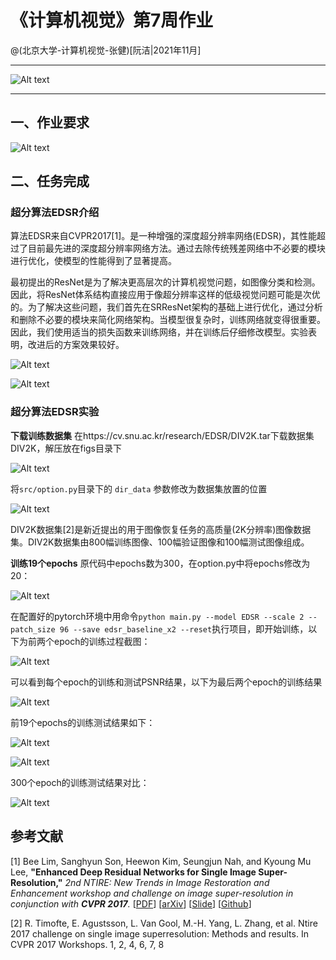 # 《计算机视觉》第7周作业
@(北京大学-计算机视觉-张健)[阮洁|2021年11月]

--------------

![Alt text](./1636335497035.png)

------------

## 一、作业要求

![Alt text](./1636295282736.png)



##  二、任务完成
### 超分算法EDSR介绍

算法EDSR来自CVPR2017[1]。是一种增强的深度超分辨率网络(EDSR)，其性能超过了目前最先进的深度超分辨率网络方法。通过去除传统残差网络中不必要的模块进行优化，使模型的性能得到了显著提高。

最初提出的ResNet是为了解决更高层次的计算机视觉问题，如图像分类和检测。因此，将ResNet体系结构直接应用于像超分辨率这样的低级视觉问题可能是次优的。为了解决这些问题，我们首先在SRResNet架构的基础上进行优化，通过分析和删除不必要的模块来简化网络架构。当模型很复杂时，训练网络就变得很重要。因此，我们使用适当的损失函数来训练网络，并在训练后仔细修改模型。实验表明，改进后的方案效果较好。

![Alt text](./1636332095362.png)

![Alt text](./1636332110095.png)



### 超分算法EDSR实验
**下载训练数据集**
在https://cv.snu.ac.kr/research/EDSR/DIV2K.tar下载数据集DIV2K，解压放在figs目录下

![Alt text](./1636296666662.png)

将```src/option.py```目录下的 ```dir_data``` 参数修改为数据集放置的位置

![Alt text](./1636296936428.png)


DIV2K数据集[2]是新近提出的用于图像恢复任务的高质量(2K分辨率)图像数据集。DIV2K数据集由800幅训练图像、100幅验证图像和100幅测试图像组成。

**训练19个epochs**
原代码中epochs数为300，在option.py中将epochs修改为20：

![Alt text](./1636295966359.png)

在配置好的pytorch环境中用命令`python main.py --model EDSR --scale 2 --patch_size 96 --save edsr_baseline_x2 --reset`执行项目，即开始训练，以下为前两个epoch的训练过程截图：

![Alt text](./1636294994851.png)

可以看到每个epoch的训练和测试PSNR结果，以下为最后两个epoch的训练结果

![Alt text](./1636295049241.png)

前19个epochs的训练测试结果如下：

![Alt text](./1636296492840.png)

![Alt text](./1636296600215.png)

300个epoch的训练测试结果对比：

![Alt text](./main.png)

## 参考文献
[1] Bee Lim, Sanghyun Son, Heewon Kim, Seungjun Nah, and Kyoung Mu Lee, **"Enhanced Deep Residual Networks for Single Image Super-Resolution,"** <i>2nd NTIRE: New Trends in Image Restoration and Enhancement workshop and challenge on image super-resolution in conjunction with **CVPR 2017**. </i> [[PDF](http://openaccess.thecvf.com/content_cvpr_2017_workshops/w12/papers/Lim_Enhanced_Deep_Residual_CVPR_2017_paper.pdf)] [[arXiv](https://arxiv.org/abs/1707.02921)] [[Slide](https://cv.snu.ac.kr/research/EDSR/Presentation_v3(release).pptx)] [[Github](https://github.com/sanghyun-son/EDSR-PyTorch)]


[2] R. Timofte, E. Agustsson, L. Van Gool, M.-H. Yang, L. Zhang, et al. Ntire 2017 challenge on single image superresolution: Methods and results. In CVPR 2017 Workshops. 1, 2, 4, 6, 7, 8
